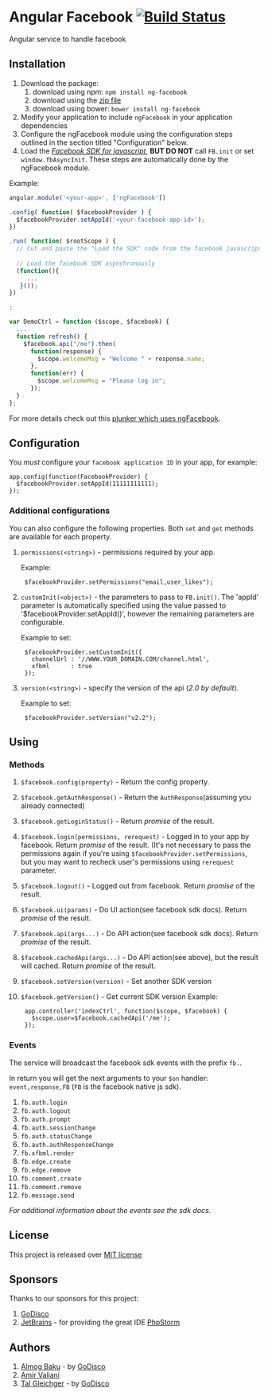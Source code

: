 Angular Facebook [![Build Status](https://travis-ci.org/GoDisco/ngFacebook.svg?branch=master)](https://travis-ci.org/GoDisco/ngFacebook)
==================
Angular service to handle facebook

Installation
------------
1. Download the package:
   1. download using npm: `npm install ng-facebook`
   1. download using the [zip file](https://github.com/GoDisco/ngFacebook/archive/master.zip)
   1. download using bower: `bower install ng-facebook`
1. Modify your application to include `ngFacebook` in your application dependencies
1. Configure the ngFacebook module using the configuration steps outlined in the section titled "Configuration" below.
1. Load the [*Facebook SDK for javascript*](https://developers.facebook.com/docs/reference/javascript/), **BUT DO NOT** call `FB.init` or set `window.fbAsyncInit`. These steps are automatically done by the ngFacebook module.

Example:

```javascript
angular.module('<your-app>', ['ngFacebook'])

.config( function( $facebookProvider ) {
  $facebookProvider.setAppId('<your-facebook-app-id>');
})

.run( function( $rootScope ) {
  // Cut and paste the "Load the SDK" code from the facebook javascript sdk page.
  
  // Load the facebook SDK asynchronously
  (function(){
     ...
   }());
})

;

var DemoCtrl = function ($scope, $facebook) {
  ...
  function refresh() {
    $facebook.api("/me").then( 
      function(response) {
        $scope.welcomeMsg = "Welcome " + response.name;
      },
      function(err) {
        $scope.welcomeMsg = "Please log in";
      });
  }
};

```

For more details check out this [plunker which uses ngFacebook](http://plnkr.co/edit/HcYBFKbqFcgQGhyCGQMw?p=preview).

Configuration
-----
You *must* configure your `facebook application ID` in your app, for example:

    app.config(function(FacebookProvider) {
      $facebookProvider.setAppId(11111111111);
    });

### Additional configurations
You can also configure the following properties. Both `set` and `get` methods are available for each property.


1. `permissions(<string>)` - permissions required by your app.

    Example:

        $facebookProvider.setPermissions("email,user_likes");

1. `customInit(<object>)` - the parameters to pass to `FB.init()`. The 'appId' parameter is automatically specified using the value passed to '$facebookProvider.setAppId()', however the remaining parameters are configurable.

    Example to set:

        $facebookProvider.setCustomInit({
          channelUrl : '//WWW.YOUR_DOMAIN.COM/channel.html',
          xfbml      : true
        });
        
1. `version(<string>)` - specify the version of the api (_2.0 by default_).

    Example to set:

        $facebookProvider.setVersion("v2.2");


Using
-----
### Methods
1. `$facebook.config(property)`   - Return the config property.
1. `$facebook.getAuthResponse()`  - Return the `AuthResponse`(assuming you already connected)
1. `$facebook.getLoginStatus()`   - Return *promise* of the result.
1. `$facebook.login(permissions, rerequest)`   - Logged in to your app by facebook. Return *promise* of the result. (It's not necessary to pass the permissions again if you're using `$facebookProvider.setPermissions`, but you may want to recheck user's permissions using `rerequest` parameter.
1. `$facebook.logout()`   - Logged out from facebook. Return *promise* of the result.
1. `$facebook.ui(params)`   - Do UI action(see facebook sdk docs). Return *promise* of the result.
1. `$facebook.api(args...)`   - Do API action(see facebook sdk docs). Return *promise* of the result.
1. `$facebook.cachedApi(args...)`   - Do API action(see above), but the result will cached. Return *promise* of the result.
1. `$facebook.setVersion(version)` - Set another SDK version
1. `$facebook.getVersion()` - Get current SDK version
    Example:

        app.controller('indexCtrl', function($scope, $facebook) {
          $scope.user=$facebook.cachedApi('/me');
        });

### Events
The service will broadcast the facebook sdk events with the prefix `fb.`.

In return you will get the next arguments to your `$on` handler: `event,response,FB` (`FB` is the facebook native js sdk).

1. `fb.auth.login`
1. `fb.auth.logout`
1. `fb.auth.prompt`
1. `fb.auth.sessionChange`
1. `fb.auth.statusChange`
1. `fb.auth.authResponseChange`
1. `fb.xfbml.render`
1. `fb.edge.create`
1. `fb.edge.remove`
1. `fb.comment.create`
1. `fb.comment.remove`
1. `fb.message.send`

*For additional information about the events see the sdk docs.*

License
--------
This project is released over [MIT license](http://opensource.org/licenses/MIT "MIT License")


Sponsors
------
Thanks to our sponsors for this project:

1. [GoDisco](http://www.godisco.net)
1. [JetBrains](http://www.jetbrains.com/) - for providing the great IDE [PhpStorm](http://www.jetbrains.com/phpstorm/)


Authors
-------

1. [Almog Baku](http://www.AlmogBaku.com "AlmogBaku") - by [GoDisco](http://www.godisco.net)
1. [Amir Valiani](https://github.com/avaliani "Avaliani")
1. [Tal Gleichger](http://gleichger.com/ "talgleichger") - by [GoDisco](http://www.godisco.net)
